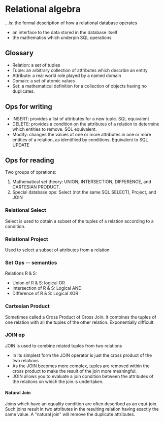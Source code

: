 # Relational algebra
...is: the formal description of how a relational database operates
- an interface to the data stored in the database itself
- the mathematics which underpin SQL operations

## Glossary
- Relation: a set of tuples
- Tuple: an arbitrary collection of attributes which describe an entity
- Attribute: a real world role played by a named domain
- Domain: a set of atomic values
- Set: a mathematical definition for a collection of objects having no
  duplicates.

## Ops for writing
- INSERT: provides a list of attributes for a new tuple. SQL equivalent
- DELETE: provides a condition on the attributes of a relation to determine which entities to remove. SQL equivalent.
- Modify: changes the values of one or more attributes in one or more entities
  of a relation, as identifiied by conditions. Equivalent to SQL UPDATE

## Ops for reading
Two groups of oprations:
1. Mathematical set theory: UNION, INTERSECTION, DIFFERENCE, and CARTESIAN PRODUCT.
2. Special database ops: Select (not the same SQL SELECT), Project, and JOIN

### Relational Select
Select is used to obtain a subset of the tuples of a relation according to a condition.

### Relational Project
Used to select a subset of attributes from a relation

### Set Ops -- semantics
Relations R & S:
- Union of R & S: logical OR 
- Intersection of R & S: Logical AND
- Difference of R & S: Logical XOR

### Cartesian Product
Sometimes called a Cross Product of Cross Join. It combines the tuples of one relation with all the tuples of the other relation. Exponentially difficult.

### JOIN op
JOIN is used to combine related tuples from two relations
- In its simplest form the JOIN operator is just the cross product of the two relations
- As the JOIN becomes more complex, tuples are removed within the cross product to make the result of the join more meaningful.
- JOIN allows you to evaluate a join condition between the attributes of the relations on which the join is undertaken.

#### Natural Join
Joins which have an equality condition are often described as an equi-join.
Such joins result in two attributes in the resulting relation having exactly
the same value. A "natural join" will remove the duplicate attributes.
